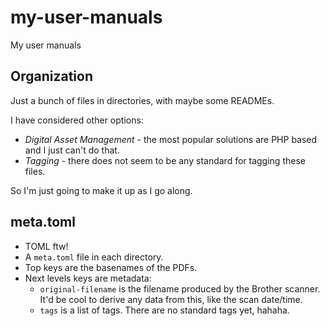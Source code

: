 # my-user-manuals

My user manuals

## Organization

Just a bunch of files in directories, with maybe some READMEs.

I have considered other options:

- *Digital Asset Management* - the most popular solutions are PHP based and I just can't do that.
- *Tagging* - there does not seem to be any standard for tagging these files.

So I'm just going to make it up as I go along.

## meta.toml

- TOML ftw!
- A `meta.toml` file in each directory.
- Top keys are the basenames of the PDFs.
- Next levels keys are metadata:
    - `original-filename` is the filename produced by the Brother scanner.  It'd be cool to derive any data from this, like the scan date/time.
    - `tags` is a list of tags.  There are no standard tags yet, hahaha.
